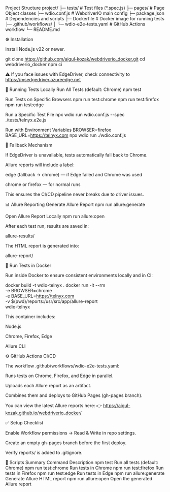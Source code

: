 Project Structure
project/
├─ tests/ # Test files (\*.spec.js)
├─ pages/ # Page Object classes
├─ wdio.conf.js # WebdriverIO main config
├─ package.json # Dependencies and scripts
├─ Dockerfile # Docker image for running tests
├─ .github/workflows/
│ └─ wdio-e2e-tests.yaml # GitHub Actions workflow
└─ README.md

⚙️ Installation

Install Node.js v22 or newer.

git clone https://github.com/aigul-kozak/webdriverio_docker.git
cd webdriverio_docker
npm ci

⚠️ If you face issues with EdgeDriver, check connectivity to
https://msedgedriver.azureedge.net

🚀 Running Tests Locally
Run All Tests (default: Chrome)
npm test

Run Tests on Specific Browsers
npm run test:chrome
npm run test:firefox
npm run test:edge

Run a Specific Test File
npx wdio run wdio.conf.js --spec ./tests/telnyx.e2e.js

Run with Environment Variables
BROWSER=firefox BASE_URL=https://telnyx.com npx wdio run ./wdio.conf.js

🧭 Fallback Mechanism

If EdgeDriver is unavailable, tests automatically fall back to Chrome.

Allure reports will include a label:

edge (fallback → chrome) — if Edge failed and Chrome was used

chrome or firefox — for normal runs

This ensures the CI/CD pipeline never breaks due to driver issues.

📊 Allure Reporting
Generate Allure Report
npm run allure:generate

Open Allure Report Locally
npm run allure:open

After each test run, results are saved in:

allure-results/

The HTML report is generated into:

allure-report/

🐳 Run Tests in Docker

Run inside Docker to ensure consistent environments locally and in CI:

docker build -t wdio-telnyx .
docker run -it --rm \
 -e BROWSER=chrome \
 -e BASE_URL=https://telnyx.com \
 -v $(pwd)/reports:/usr/src/app/allure-report \
 wdio-telnyx

This container includes:

Node.js

Chrome, Firefox, Edge

Allure CLI

⚙️ GitHub Actions CI/CD

The workflow .github/workflows/wdio-e2e-tests.yaml:

Runs tests on Chrome, Firefox, and Edge in parallel.

Uploads each Allure report as an artifact.

Combines them and deploys to GitHub Pages (gh-pages branch).

You can view the latest Allure reports here:
👉 https://aigul-kozak.github.io/webdriverio_docker/

✅ Setup Checklist

Enable Workflow permissions → Read & Write in repo settings.

Create an empty gh-pages branch before the first deploy.

Verify reports/ is added to .gitignore.

🧩 Scripts Summary
Command Description
npm test Run all tests (default: Chrome)
npm run test:chrome Run tests in Chrome
npm run test:firefox Run tests in Firefox
npm run test:edge Run tests in Edge
npm run allure:generate Generate Allure HTML report
npm run allure:open Open the generated Allure report
